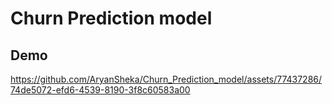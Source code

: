 # Churn Prediction model

## Demo


https://github.com/AryanSheka/Churn_Prediction_model/assets/77437286/74de5072-efd6-4539-8190-3f8c60583a00

